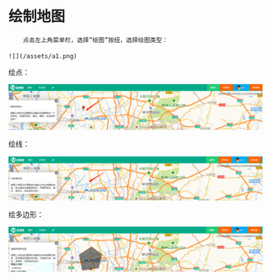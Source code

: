 # 绘制地图

        点击左上角菜单栏，选择“绘图”按纽，选择绘图类型：

    ![](/assets/a1.png)

绘点：

![](/assets/a2.png)

绘线：

![](/assets/a3.png)

绘多边形：

![](/assets/a4.png)

